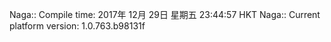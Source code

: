 Naga:: Compile time: 2017年 12月 29日 星期五 23:44:57 HKT
Naga:: Current platform version: 1.0.763.b98131f
